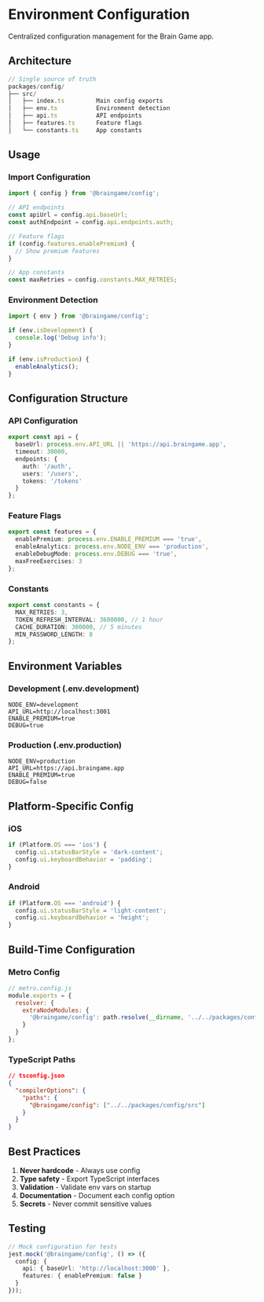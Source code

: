 # Environment Configuration

Centralized configuration management for the Brain Game app.

## Architecture

```typescript
// Single source of truth
packages/config/
├── src/
│   ├── index.ts         Main config exports
│   ├── env.ts           Environment detection
│   ├── api.ts           API endpoints
│   ├── features.ts      Feature flags
│   └── constants.ts     App constants
```

## Usage

### Import Configuration

```typescript
import { config } from '@braingame/config';

// API endpoints
const apiUrl = config.api.baseUrl;
const authEndpoint = config.api.endpoints.auth;

// Feature flags
if (config.features.enablePremium) {
  // Show premium features
}

// App constants
const maxRetries = config.constants.MAX_RETRIES;
```

### Environment Detection

```typescript
import { env } from '@braingame/config';

if (env.isDevelopment) {
  console.log('Debug info');
}

if (env.isProduction) {
  enableAnalytics();
}
```

## Configuration Structure

### API Configuration

```typescript
export const api = {
  baseUrl: process.env.API_URL || 'https://api.braingame.app',
  timeout: 30000,
  endpoints: {
    auth: '/auth',
    users: '/users',
    tokens: '/tokens'
  }
};
```

### Feature Flags

```typescript
export const features = {
  enablePremium: process.env.ENABLE_PREMIUM === 'true',
  enableAnalytics: process.env.NODE_ENV === 'production',
  enableDebugMode: process.env.DEBUG === 'true',
  maxFreeExercises: 3
};
```

### Constants

```typescript
export const constants = {
  MAX_RETRIES: 3,
  TOKEN_REFRESH_INTERVAL: 3600000, // 1 hour
  CACHE_DURATION: 300000, // 5 minutes
  MIN_PASSWORD_LENGTH: 8
};
```

## Environment Variables

### Development (.env.development)

```env
NODE_ENV=development
API_URL=http://localhost:3001
ENABLE_PREMIUM=true
DEBUG=true
```

### Production (.env.production)

```env
NODE_ENV=production
API_URL=https://api.braingame.app
ENABLE_PREMIUM=true
DEBUG=false
```

## Platform-Specific Config

### iOS

```typescript
if (Platform.OS === 'ios') {
  config.ui.statusBarStyle = 'dark-content';
  config.ui.keyboardBehavior = 'padding';
}
```

### Android

```typescript
if (Platform.OS === 'android') {
  config.ui.statusBarStyle = 'light-content';
  config.ui.keyboardBehavior = 'height';
}
```

## Build-Time Configuration

### Metro Config

```javascript
// metro.config.js
module.exports = {
  resolver: {
    extraNodeModules: {
      '@braingame/config': path.resolve(__dirname, '../../packages/config')
    }
  }
};
```

### TypeScript Paths

```json
// tsconfig.json
{
  "compilerOptions": {
    "paths": {
      "@braingame/config": ["../../packages/config/src"]
    }
  }
}
```

## Best Practices

1. **Never hardcode** - Always use config
2. **Type safety** - Export TypeScript interfaces
3. **Validation** - Validate env vars on startup
4. **Documentation** - Document each config option
5. **Secrets** - Never commit sensitive values

## Testing

```typescript
// Mock configuration for tests
jest.mock('@braingame/config', () => ({
  config: {
    api: { baseUrl: 'http://localhost:3000' },
    features: { enablePremium: false }
  }
}));
```